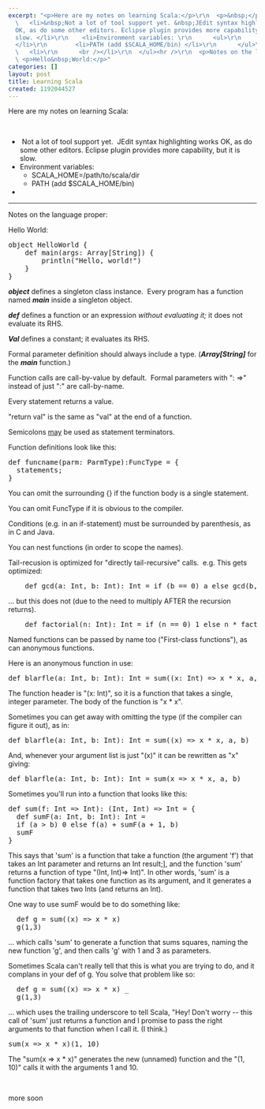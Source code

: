 ```yaml
---
excerpt: "<p>Here are my notes on learning Scala:</p>\r\n  <p>&nbsp;</p>\r\n  <ul>\r\n
  \   <li>&nbsp;Not a lot of tool support yet. &nbsp;JEdit syntax highlighting works
  OK, as do some other editors. Eclipse plugin provides more capability, but it is
  slow. </li>\r\n    <li>Environment variables: \r\n      <ul>\r\n        <li>SCALA_HOME=/path/to/scala/dir
  </li>\r\n        <li>PATH (add $SCALA_HOME/bin) </li>\r\n      </ul>\r\n    </li>\r\n
  \   <li>\r\n      <br /></li>\r\n  </ul><hr />\r\n  <p>Notes on the language proper:</p>\r\n
  \ <p>Hello&nbsp;World:</p>"
categories: []
layout: post
title: Learning Scala
created: 1192044527
---
```

<p>Here are my notes on learning Scala:</p>
  <p>&nbsp;</p>
  <ul>
    <li>&nbsp;Not a lot of tool support yet. &nbsp;JEdit syntax highlighting works OK, as do some other editors. Eclipse plugin provides more capability, but it is slow. </li>
    <li>Environment variables: 
      <ul>
        <li>SCALA_HOME=/path/to/scala/dir </li>
        <li>PATH (add $SCALA_HOME/bin) </li>
      </ul>
    </li>
    <li>
      <br /></li>
  </ul><hr />
  <p>Notes on the language proper:</p>
  <p>Hello&nbsp;World:</p>
  <pre>
object HelloWorld {<BR>&nbsp;   def main(args: Array[String]) {<BR>&nbsp;&nbsp;  &nbsp;&nbsp;&nbsp; println("Hello, world!")<BR>&nbsp;&nbsp;&nbsp; }<BR>}</pre>
  <p><em><strong>object</strong></em> defines a singleton class instance.&nbsp; Every program has a function named <strong><em>main</em></strong> inside a singleton&nbsp;object.</p>
  <p><strong><em>def</em></strong> defines a function or an expression <em>without evaluating it;</em> it does not evaluate its RHS.</p>
  <p><em><strong>Val </strong></em>defines a constant; it evaluates its RHS.</p>
  <p>Formal parameter definition should always include a type. (<em><strong>Array[String]</strong></em> for the <strong><em>main</em></strong> function.)</p>
  <p>Function calls are call-by-value by default.&nbsp; Formal parameters with &quot;: =&gt;&quot; instead of just &quot;:&quot; are call-by-name.</p>
  <p>Every statement returns a value.</p>
  <p>&quot;return val&quot; is the same as &quot;val&quot; at the end of a function.</p>
  <p>Semicolons <u>may</u> be used as statement terminators.</p>
  <p>Function definitions look like this:</p>
  <pre>
def funcname(parm: ParmType):FuncType = {
  statements;
}</pre>
  <p>You can omit the surrounding {} if the function body is a single statement.</p>
  <p>You can omit FuncType if it is obvious to the compiler.</p>
  <p>Conditions (e.g. in an if-statement) must be surrounded by parenthesis, as in C and Java.</p>
  <p>You can nest functions (in order to scope the names).</p>
  <p>Tail-recusion is optimized for &quot;directly tail-recursive&quot; calls.&nbsp; e.g. This gets optimized:</p>
  <pre>
    def gcd(a: Int, b: Int): Int = if (b == 0) a else gcd(b, a % b)</pre>
  <p>... but this does not (due to the need to multiply AFTER the recursion returns). </p>
  <pre>
    def factorial(n: Int): Int = if (n == 0) 1 else n * factorial(n 1)</pre>
  <p>Named functions can be passed by name too (&quot;First-class functions&quot;), as can anonymous functions.</p>
  <p>Here is an anonymous function in use:</p>
<pre>
def blarfle(a: Int, b: Int): Int = sum((x: Int) => x * x, a, b)
</pre>
<p>The function header is "(x: Int)", so it is a function that takes a single, integer parameter. The body of the function is "x * x".</p>
<p>Sometimes you can get away with omitting the type (if the compiler can figure it out), as in:</p>
<pre>
def blarfle(a: Int, b: Int): Int = sum((x) => x * x, a, b)
</pre>
<p>And, whenever your argument list is just "(x)" it can be rewritten as "x" giving:</p>
<pre>
def blarfle(a: Int, b: Int): Int = sum(x => x * x, a, b)
</pre>
<p>Sometimes you'll run into a function that looks like this:</p>
<pre>
def sum(f: Int => Int): (Int, Int) => Int = {
  def sumF(a: Int, b: Int): Int =
  if (a > b) 0 else f(a) + sumF(a + 1, b)
  sumF
}
</pre>
<p>This says that 'sum' is a function that take a function (the argument 'f') that takes an Int parameter and returns an Int result;], and the function 'sum' returns a function of type "(Int, Int)=> Int)".  In other words, 'sum' is a function factory that takes one function as its argument, and it generates a function that takes two Ints (and returns an Int).</p>
<p>One way to use sumF would be to do something like:</p>
<pre>
  def g = sum((x) => x * x)
  g(1,3)
</pre>
<p>... which calls 'sum' to generate a function that sums squares, naming the new function 'g', and then calls 'g' with 1 and 3 as parameters.</p>
<p>Sometimes Scala can't really tell that this is what you are trying to do, and it complans in your def of g.  You solve that problem like so:</p>
<pre>
  def g = sum((x) => x * x) _
  g(1,3)
</pre>
<p>... which uses the trailing underscore to tell Scala, "Hey! Don't worry -- this call of 'sum' just returns a function and I promise to pass the right arguments to that function when I call it. (I think.)</p>
<pFor the ultimate in brevity, you can define g and call it in a single line:</p>
<pre>
sum(x => x * x)(1, 10)
</pre>
<p>The "sum(x => x * x)" generates the new (unnamed) function and the "(1, 10)" calls it with the arguments 1 and 10.</p>
<p>&nbsp;</p>
<p>more soon </p>
